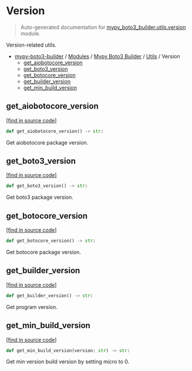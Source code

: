 # Version

> Auto-generated documentation for [mypy_boto3_builder.utils.version](https://github.com/vemel/mypy_boto3_builder/blob/master/mypy_boto3_builder/utils/version.py) module.

Version-related utils.

- [mypy-boto3-builder](../../README.md#mypy_boto3_builder) / [Modules](../../MODULES.md#mypy-boto3-builder-modules) / [Mypy Boto3 Builder](../index.md#mypy-boto3-builder) / [Utils](index.md#utils) / Version
    - [get_aiobotocore_version](#get_aiobotocore_version)
    - [get_boto3_version](#get_boto3_version)
    - [get_botocore_version](#get_botocore_version)
    - [get_builder_version](#get_builder_version)
    - [get_min_build_version](#get_min_build_version)

## get_aiobotocore_version

[[find in source code]](https://github.com/vemel/mypy_boto3_builder/blob/master/mypy_boto3_builder/utils/version.py#L45)

```python
def get_aiobotocore_version() -> str:
```

Get aiobotocore package version.

## get_boto3_version

[[find in source code]](https://github.com/vemel/mypy_boto3_builder/blob/master/mypy_boto3_builder/utils/version.py#L38)

```python
def get_boto3_version() -> str:
```

Get boto3 package version.

## get_botocore_version

[[find in source code]](https://github.com/vemel/mypy_boto3_builder/blob/master/mypy_boto3_builder/utils/version.py#L31)

```python
def get_botocore_version() -> str:
```

Get botocore package version.

## get_builder_version

[[find in source code]](https://github.com/vemel/mypy_boto3_builder/blob/master/mypy_boto3_builder/utils/version.py#L13)

```python
def get_builder_version() -> str:
```

Get program version.

## get_min_build_version

[[find in source code]](https://github.com/vemel/mypy_boto3_builder/blob/master/mypy_boto3_builder/utils/version.py#L24)

```python
def get_min_build_version(version: str) -> str:
```

Get min version build version by setting micro to 0.
